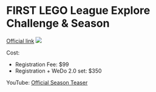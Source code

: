 # FIRST LEGO League Explore Challenge & Season

[Official link](https://www.firstinspires.org/robotics/fll/explore/challenge-and-season)
![](https://www.firstinspires.org/sites/default/files/uploads/resource_library/fll-challenge/2021-2022/cargo-connect-horizontal-600.png)

Cost:
* Registration Fee: $99
* Registration + WeDo 2.0 set: $350

YouTube: [Official Season Teaser](https://www.youtube.com/watch?v=zUJ84gO1Z7g)